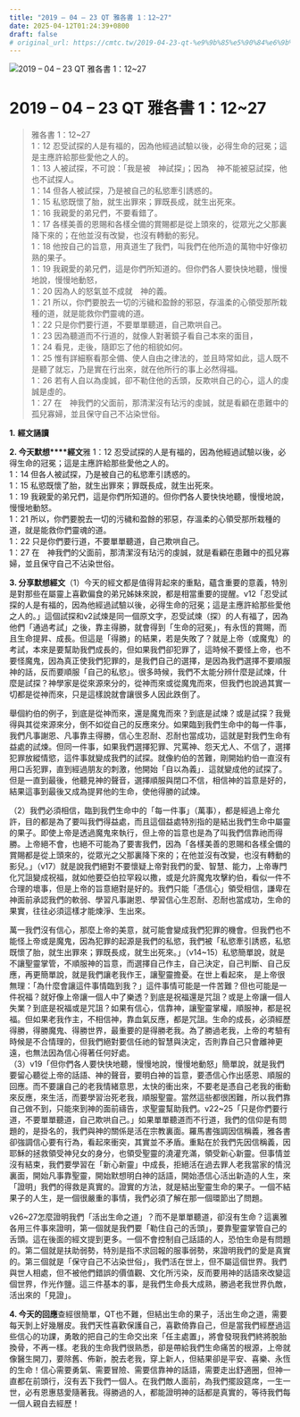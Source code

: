 ```yaml
---
title: "2019 – 04 – 23 QT 雅各書 1：12~27"
date: 2025-04-12T01:24:39+0800
draft: false
# original_url: https://cmtc.tw/2019-04-23-qt-%e9%9b%85%e5%90%84%e6%9b%b8-1%ef%bc%9a1227
---
```


![2019 – 04 – 23 QT 雅各書 1：12\~27](/images/qt.jpg   "2019 – 04 – 23 QT 雅各書 1：12\~27")

# 2019 – 04 – 23 QT 雅各書 1：12\~27

> 雅各書 1：12\~27  
> 1：12 忍受試探的人是有福的，因為他經過試驗以後，必得生命的冠冕；這是主應許給那些愛他之人的。  
> 1：13 人被試探，不可說：「我是被　神試探」；因為　神不能被惡試探，他也不試探人。  
> 1：14 但各人被試探，乃是被自己的私慾牽引誘惑的。  
> 1：15 私慾既懷了胎，就生出罪來；罪既長成，就生出死來。  
> 1：16 我親愛的弟兄們，不要看錯了。  
> 1：17 各樣美善的恩賜和各樣全備的賞賜都是從上頭來的，從眾光之父那裏降下來的；在他並沒有改變，也沒有轉動的影兒。  
> 1：18 他按自己的旨意，用真道生了我們，叫我們在他所造的萬物中好像初熟的果子。  
> 1：19 我親愛的弟兄們，這是你們所知道的。但你們各人要快快地聽，慢慢地說，慢慢地動怒，  
> 1：20 因為人的怒氣並不成就　神的義。  
> 1：21 所以，你們要脫去一切的污穢和盈餘的邪惡，存溫柔的心領受那所栽種的道，就是能救你們靈魂的道。  
> 1：22 只是你們要行道，不要單單聽道，自己欺哄自己。  
> 1：23 因為聽道而不行道的，就像人對著鏡子看自己本來的面目，  
> 1：24 看見，走後，隨即忘了他的相貌如何。  
> 1：25 惟有詳細察看那全備、使人自由之律法的，並且時常如此，這人既不是聽了就忘，乃是實在行出來，就在他所行的事上必然得福。  
> 1：26 若有人自以為虔誠，卻不勒住他的舌頭，反欺哄自己的心，這人的虔誠是虛的。  
> 1：27 在　神我們的父面前，那清潔沒有玷污的虔誠，就是看顧在患難中的孤兒寡婦，並且保守自己不沾染世俗。

**1.** **經文誦讀**

**2. 今天默想****經文**雅 1：12 忍受試探的人是有福的，因為他經過試驗以後，必得生命的冠冕；這是主應許給那些愛他之人的。  
1：14 但各人被試探，乃是被自己的私慾牽引誘惑的。  
1：15 私慾既懷了胎，就生出罪來；罪既長成，就生出死來。  
1：19 我親愛的弟兄們，這是你們所知道的。但你們各人要快快地聽，慢慢地說，慢慢地動怒。  
1：21 所以，你們要脫去一切的污穢和盈餘的邪惡，存溫柔的心領受那所栽種的道，就是能救你們靈魂的道。  
1：22 只是你們要行道，不要單單聽道，自己欺哄自己。  
1：27 在　神我們的父面前，那清潔沒有玷污的虔誠，就是看顧在患難中的孤兒寡婦，並且保守自己不沾染世俗。

**3. 分享默想經文**（1）今天的經文都是值得背起來的重點，蘊含重要的意義，特別是對那些在屬靈上喜歡偏食的弟兄姊妹來說，都是相當重要的提醒。v12「忍受試探的人是有福的，因為他經過試驗以後，必得生命的冠冕；這是主應許給那些愛他之人的。」這個試探和v2試煉是同一個原文字，忍受試煉（探）的人有福了，因為他們「通過考試」之後，靠主得勝，就會得到「生命的冠冕」，有永恆的賞賜，而且生命提昇、成長。但這是「得勝」的結果，若是失敗了？就是上帝（或魔鬼）的考試，本來是要幫助我們成長的，但如果我們卻犯罪了，這時候不要怪上帝，也不要怪魔鬼，因為真正使我們犯罪的，是我們自己的選擇，是因為我們選擇不要順服神的話，反而要順服「自己的私慾」。很多時候，我們不太能分辨什麼是試煉，什麼是試探？神學家是從來源來分的，從神而來或從魔鬼而來，但我們也說過其實一切都是從神而來，只是這樣說就會讓很多人因此跌倒了。

舉個約伯的例子，到底是從神而來，還是魔鬼而來？到底是試煉？或是試探？我覺得與其從來源來分，倒不如從自己的反應來分。如果臨到我們生命中的每一件事，我們凡事謝恩、凡事靠主得勝，信心生忍耐、忍耐也當成功，這就是對我們生命有益處的試煉。但同一件事，如果我們選擇犯罪、咒罵神、怨天尤人、不信了，選擇犯罪放縱情慾，這件事就變成我們的試探。就像約伯的苦難，剛開始約伯一直沒有用口舌犯罪，直到經過朋友的刺激，他開始「自以為義」．這就變成他的試探了。但是一直到最後，他聽見神的聲音，選擇順服與閉口不信，相信神的旨意是好的，結果這事到最後又成為提昇他的生命，使他得勝的試煉。

（2）我們必須相信，臨到我們生命中的「每一件事」（萬事），都是經過上帝允許，目的都是為了要叫我們得益處，而且這個益處特別指的是結出我們生命中屬靈的果子。即使上帝是透過魔鬼來執行，但上帝的旨意也是為了叫我們信靠祂而得勝。上帝絕不會，也絕不可能為了要害我們，因為「各樣美善的恩賜和各樣全備的賞賜都是從上頭來的，從眾光之父那裏降下來的；在他並沒有改變，也沒有轉動的影兒。」（v17）就是說我們絕對不要懷疑上帝對我們的愛、智慧、能力，上帝專門化咒詛變成祝福，就如他要亞伯拉罕殺以撒，或是允許魔鬼攻擊約伯，看似一件不合理的壞事，但是上帝的旨意絕對是好的。我們只能「憑信心」領受相信，謙卑在神面前承認我們的軟弱、學習凡事謝恩、學習信心生忍耐、忍耐也當成功，生命的果實，往往必須這樣才能煉淨、生出來。

萬一我們沒有信心，那麼上帝的美意，就可能會變成我們犯罪的機會。但我們也不能怪上帝或是魔鬼，因為犯罪的起源是我們的私慾，我們被「私慾牽引誘惑，私慾既懷了胎，就生出罪來；罪既長成，就生出死來。」（v14\~15）私慾簡單說，就是不讓聖靈掌管，不順服神的旨意，而選擇自己作主，自己決定，自己判斷、自己反應，再更簡單說，就是我們讓老我作王，讓聖靈擔憂。在世上看起來， 是上帝很無理：「為什麼會讓這件事情臨到我？」這件事情可能是一件苦難？但也可能是一件祝福？就好像上帝讓一個人中了樂透？到底是祝福還是咒詛？或是上帝讓一個人失業？到底是祝福或是咒詛？如果有信心，信靠神，讓聖靈掌權，順服神，都是祝福。但如果老我作主，不相信神，靠血氣反應，都是咒詛。生命的成長，必須經歷得勝，得勝魔鬼、得勝世界，最重要的是得勝老我。為了勝過老我，上帝的考驗有時候是不合情理的，但我們絕對要信任祂的智慧與決定，否則靠自己只會離神更遠，也無法因為信心得著任何好處。  
（3）v19「但你們各人要快快地聽，慢慢地說，慢慢地動怒」簡單說，就是我們要留心聽從上帝的話語、神的聲音，要明白神的旨意，要憑信心作出感恩、順服的回應。而不要讓自己的老我情緒意思，太快的衝出來，不要老是憑自己老我的衝動來反應，來生活，而要學習治死老我，順服聖靈。當然這些都很困難，所以我們靠自己做不到，只能來到神的面前禱告，求聖靈幫助我們。v22\~25「只是你們要行道，不要單單聽道，自己欺哄自己。」如果單單聽道而不行道，我們的信仰是有問題的，是掛名的，我們與神的關係是活在宗教裏面。羅馬書強調因信稱義，雅各書卻強調信心要有行為，看起來衝突，其實並不矛盾。重點在於我們先因信稱義，因耶穌的拯救領受神兒女的身分，也領受聖靈的澆灌充滿，領受新心新靈。但事情並沒有結束，我們要學習在「新心新靈」中成長，拒絕活在過去罪人老我當家的情況裏面，開始凡事靠聖靈，開始默想明白神的話語，開始憑信心活出新造的人生，來「證明」我們的得救是真實的。證實的方法，就是結出聖靈生命的果子。一個不結果子的人生，是一個很嚴重的事情，我們必須了解在那一個環節出了問題。

v26\~27怎麼證明我們「活出生命之道」？而不是單單聽道，卻沒有生命？這裏雅各用三件事來證明，第一個就是我們要「勒住自己的舌頭」，要靠聖靈掌管自己的舌頭。這在後面的經文提到更多。一個不會控制自己話語的人，恐怕生命是有問題的。第二個就是扶助弱勢，特別是指不求回報的服事弱勢，來證明我們的愛是真實的。第三個就是「保守自己不沾染世俗」，我們活在世上，但不屬這個世界。我們與世人相處，但不被他們錯誤的價值觀、文化所污染，反而要用神的話語來改變這個世界，作光作鹽。這三件基本的事，是我們生命長大成熟，勝過老我世界仇敵，活出來的「見證」。

**4. 今天的回應**查經很簡單，QT也不難，但結出生命的果子，活出生命之道，需要每天剝上好幾層皮。我們天性喜歡保護自己，喜歡倚靠自己，但是當我們經歷過這些信心的功課，勇敢的把自己的生命交出來「任主處置」，將會發現我們終將脫胎換骨，不再一樣。老我的生命我們很熟悉，卻是帶給我們生命痛苦的根源，上帝就像醫生開刀，要除舊、佈新，脫去老我，穿上新人，但結果卻是平安、喜樂、永恆的生命！信心需要勇氣、需要冒險、需要信靠神的話語，需要走出舒適圈，但神一直都在前頭行，沒有丟下我們一個人。在我們敵人面前，為我們擺設筵席，一生一世，必有恩惠慈愛隨著我。得勝過的人，都能證明神的話都是真實的，等待我們每一個人親自去經歷！